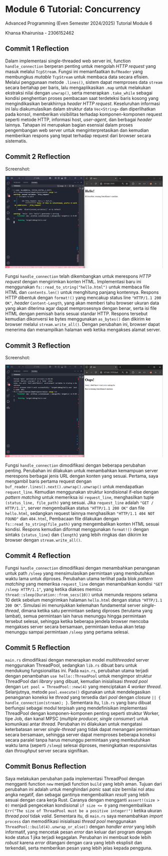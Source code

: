 # Module 6 Tutorial: Concurrency

Advanced Programming (Even Semester 2024/2025) Tutorial Module 6

Khansa Khairunisa - 2306152462

## Commit 1 Reflection

Dalam implementasi single-threaded web server ini, function `handle_connection` berperan penting untuk mengolah *HTTP request* yang masuk melalui `TcpStream`. Fungsi ini memanfaatkan `BufReader` yang membungkus *mutable* `TcpStream` untuk membaca data secara efisien. Melalui penggunaan metode `.lines()`, sistem dapat memproses data `stream` secara bertahap per baris, lalu mengaplikasikan `.map` untuk melakukan ekstraksi nilai dengan `unwrap()`, serta menerapkan `.take_while` sebagai kondisi penghentian proses pembacaan saat terdeteksi baris kosong yang mengindikasikan berakhirnya *header HTTP request*. Keseluruhan informasi ini lalu diakumulasikan dalam struktur data `Vec<String>` dan diperlihatkan pada konsol, memberikan visibilitas terhadap komponen-komponen request seperti metode HTTP, informasi host, *user-agent*, dan berbagai *header* lainnya. Tahapan ini merupakan bagian esensial dalam proses pengembangan web server untuk menginterpretasikan dan kemudian memberikan respons yang tepat terhadap request dari browser secara sistematis.

## Commit 2 Reflection

Screenshot:

![Commit 2 screen capture](/assets/images/commit2.png)

Fungsi `handle_connection` telah dikembangkan untuk merespons *HTTP request* dengan mengirimkan konten HTML. Implementasi baru ini menggunakan `fs::read_to_string("hello.html")` untuk membaca file HTML dan `contents.len()` untuk menghitung panjang kontennya. Respons HTTP dibentuk dengan `format!()` yang mencakup status line `"HTTP/1.1 200 OK"`, *header* `Content-Length`, yang akan memberi tahu browser ukuran data yang akan diterima agar dapat memprosesnya dengan benar, serta isi file HTML dengan pemisah baris sesuai standar HTTP. Respons tersebut kemudian dikonversi ke bytes menggunakan `as_bytes()` dan dikirim ke browser melalui `stream.write_all()`. Dengan perubahan ini, browser dapat menerima dan menampilkan halaman web ketika mengakses alamat server.

## Commit 3 Reflection

Screenshot:

![Commit 3 screen capture](/assets/images/commit3.png)

Fungsi `handle_connection` dimodifikasi dengan beberapa perubahan penting. Perubahan ini dilakukan untuk menambahkan kemampuan server merespons berbagai jenis URL dengan konten yang sesuai. Pertama, saya mengambil baris pertama request dengan `buf_reader.lines().next().unwrap().unwrap()` untuk mendapatkan `request_line`. Kemudian menggunakan struktur kondisional if-else dengan *pattern matching* untuk memeriksa isi `request_line`, menghasilkan tuple `(status_line, file_path)` yang sesuai. Jika `request_line` adalah `"GET / HTTP/1.1"`, server mengembalikan status `"HTTP/1.1 200 OK"` dan file `hello.html`, sedangkan request lainnya menghasilkan `"HTTP/1.1 404 NOT FOUND"` dan `404.html`, Pembacaan file dilakukan dengan `fs::read_to_string(file_path)` yang mengembalikan konten HTML sesuai kondisi. Respons kemudian diformat menggunakan `format!()` dengan sintaks `{status_line}` dan `{length}` yang lebih ringkas dan dikirim ke browser dengan `stream.write_all()`.

## Commit 4 Reflection

Fungsi `handle_connection` dimodifikasi dengan menambahkan penanganan untuk path `/sleep` yang mensimulasikan permintaan yang membutuhkan waktu lama untuk diproses. Perubahan utama terlihat pada blok *pattern matching* yang memeriksa `request_line` dengan menambahkan kondisi `"GET /sleep HTTP/1.1"`, yang ketika diakses memicu `thread::sleep(Duration::from_secs(10))` untuk menunda respons selama 10 detik sebelum mengirimkan halaman `hello.html` dengan status `"HTTP/1.1 200 OK"`. Simulasi ini menunjukkan kelemahan fundamental server *single-thread*, dimana ketika satu permintaan sedang diproses (terutama yang lambat), semua permintaan lain harus menunggu hingga permintaan tersebut selesai, sehingga ketika beberapa jendela browser mencoba mengakses server secara bersamaan, permintaan kedua akan tetap menunggu sampai permintaan `/sleep` yang pertama selesai. 

## Commit 5 Reflection

`main.rs` dimodifikasi dengan menerapkan model *multithreaded* server menggunakan ThreadPool, sedangkan `lib.rs` dibuat baru untuk mendukung fungsionalitas ini. Pada `main.rs`, perubahan utama terjadi dengan penambahan `use hello::ThreadPool` untuk mengimpor struktur ThreadPool dari *library* yang dibuat, kemudian inisialisasi *thread pool* dengan `Let pool = ThreadPool::new(4)` yang menciptakan 4 *worker thread*. Selanjutnya, metode `pool.execute()` digunakan untuk mendelegasikan penanganan koneksi ke *thread* yang tersedia dari *pool* dengan *closure* `|| { handle_connection(stream); }`. Sementara itu, `lib.rs` yang baru dibuat berfungsi sebagai modul terpisah yang mendefinisikan implementasi ThreadPool dengan komponen-komponen penting seperti struktur Worker, tipe Job, dan kanal MPSC (*multiple producer, single consumer*) untuk komunikasi antar *thread*. Perubahan ini dilakukan untuk mengatasi keterbatasan server *single-thread* yang tidak dapat menangani permintaan secara bersamaan, sehingga server dapat memproses beberapa koneksi secara paralel tanpa harus menunggu permintaan yang membutuhkan waktu lama (seperti `/sleep`) selesai diproses, meningkatkan responsivitas dan *throughput* server secara signifikan.


## Commit Bonus Reflection

Saya melakukan perubahan pada implementasi ThreadPool dengan mengganti function `new` menjadi function `build` yang lebih aman. Tujuan dari perubahan ini adalah untuk menghindari *panic* saat *size* bernilai nol atau angka negatif, dan sebagai gantinya mengembalikan *result* yang lebih sesuai dengan cara kerja Rust. Caranya dengan mengganti `assert!(size > 0)` menjadi pengecekan kondisional `if size <= 0` yang mengembalikan `Err("The size of ThreadPool must be a positive integer!")` ketika ukuran *thread pool* tidak *valid*. Sementara itu, di `main.rs` saya menambahkan *import* `process` dan memodifikasi inisialisasi *thread pool* menggunakan `ThreadPool::build(4).unwrap_or_else()` dengan *handler error* yang lebih informatif, yang mencetak pesan *error* dan keluar dari program dengan kode status 1 jika terjadi kegagalan. Perubahan ini membuat kode lebih *robust* karena *error* ditangani dengan cara yang lebih eksplisit dan terkendali, serta memberikan pesan yang lebih jelas kepada pengguna.